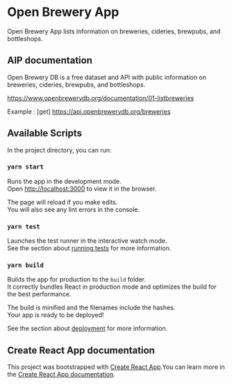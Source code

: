 # Open Brewery App
Open Brewery App lists information on breweries, cideries, brewpubs, and bottleshops.

## AIP documentation
Open Brewery DB is a free dataset and API with public information on breweries, cideries, brewpubs, and bottleshops.

https://www.openbrewerydb.org/documentation/01-listbreweries

Example : [get] https://api.openbrewerydb.org/breweries

## Available Scripts

In the project directory, you can run:

### `yarn start`

Runs the app in the development mode.\
Open [http://localhost:3000](http://localhost:3000) to view it in the browser.

The page will reload if you make edits.\
You will also see any lint errors in the console.

### `yarn test`

Launches the test runner in the interactive watch mode.\
See the section about [running tests](https://facebook.github.io/create-react-app/docs/running-tests) for more information.

### `yarn build`

Builds the app for production to the `build` folder.\
It correctly bundles React in production mode and optimizes the build for the best performance.

The build is minified and the filenames include the hashes.\
Your app is ready to be deployed!

See the section about [deployment](https://facebook.github.io/create-react-app/docs/deployment) for more information.

## Create React App documentation

This project was bootstrapped with [Create React App](https://github.com/facebook/create-react-app).You can learn more in the [Create React App documentation](https://facebook.github.io/create-react-app/docs/getting-started).

